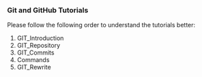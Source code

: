 ### Git and GitHub Tutorials

Please follow the following order to understand the tutorials better:

1. GIT_Introduction
2. GIT_Repository
3. GIT_Commits
4. Commands
5. GIT_Rewrite